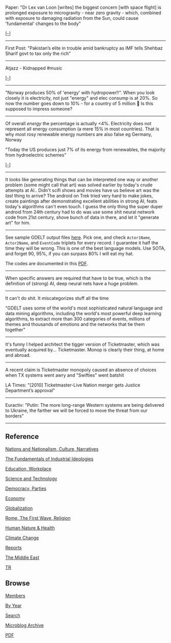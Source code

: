 
Paper: "Dr Lex van Loon [writes] the biggest concern [with space flight]
is prolonged exposure to microgravity - near zero gravity -
which, combined with exposure to damaging radiation from the Sun,
could cause 'fundamental' changes to the body"

[[-]](https://www.anu.edu.au/news/all-news/mars-model-provides-method-for-landing-humans-on-red-planet)

---

First Post: "Pakistan’s elite in trouble amid bankruptcy as IMF tells
Shehbaz Sharif govt to tax only the rich"

---

Atjazz - Kidnapped \#music

[[-]](https://youtu.be/vlz_hjdL7rE)

---

"Norway produces 50% of 'energy' with hydropower!!". When you look
closely it is electricity, not just "energy" and elec consump is at
20%. So now the number goes down to 10% - for a country of 5 million 🤨
Is this supposed to impress someone?

---

Of overall *energy* the percentage is actually <4%. Electricity does
not represent all energy consumption (a mere 15% in most
countries). That is why most rosy renewable energy numbers are also
false eg Germany, Norway

"Today the US produces just 7% of its energy from renewables, the
majority from hydroelectric schemes"

[[-]](2022/01/energstats.html#usenergy)

---

It looks like generating things that can be interpreted one way or
another problem (some might call that art) was solved earlier by today's
crude attempts at AI.. Didn't scifi shows and movies have us believe
art was the *last* thing to arrive? The android on Trek tried very
hard to make jokes, create paintings after demonstrating excellent
abilities in strong AI, feats today's algorithms can't even touch. I
guess the only thing the super duper android from 24th century had to
do was use some shit neural network code from 21st century, shove
bunch of data in there, and let it "generate art" for him.

---

See sample GDELT output files [here](http://data.gdeltproject.org/events).
Pick one, and check `Actor1Name`, `Actor2Name`, and `EventCode`
triplets for every record. I guarantee it half the time they will be
wrong. This is one of the best language models. Use SOTA, and forget
90, 95%, if you can surpass 80% I will eat my hat. 

The codes are documented in this [PDF](http://data.gdeltproject.org/documentation/CAMEO.Manual.1.1b3.pdf).

---

When specific answers are required that have to be true, which is the definition
of (strong) AI, deep neural nets have a huge problem. 

---

It can't do shit. It miscategorizes stuff all the time

"GDELT uses some of the world's most sophisticated natural language
and data mining algorithms, including the world's most powerful deep
learning algorithms, to extract more than 300 categories of events,
millions of themes and thousands of emotions and the networks that tie
them together"

---

It's funny I helped architect the tigger version of Ticketmaster,
which was eventually acquired by... Ticketmaster. Monop is clearly
their thing, at home and abroad.

---

A recent claim is Ticketmaster monopoly caused an absence of choices
when TX systems went awry and "Swifties" went batshit 

LA Times: "[2010] Ticketmaster-Live Nation merger gets Justice
Department’s approval"

---

Euractiv: "Putin: The more long-range Western systems are being
delivered to Ukraine, the farther we will be forced to move the threat
from our borders"

---

## Reference

[Nations and Nationalism, Culture, Narratives](0119/2013/02/nations-and-nationalism.html)

[The Fundamentals of Industrial Ideologies](0119/2011/04/fundamentals-of-industrial-ideologies.html)

[Education, Workplace](0119/2017/09/education-workplace.html)

[Science and Technology](0119/2018/09/science-technology.html)

[Democracy, Parties](0119/2016/11/democracy.html)

[Economy](2021/01/economy.html)

[Globalization](0119/2018/09/globalization.html)

[Rome, The First Wave, Religion](0119/2017/12/rome.html)

[Human Nature & Health](2020/07/human-nature.html)

[Climate Change](2022/01/climate.html)

[Reports](2021/01/reports.html)

[The Middle East](0119/2019/07/middleeast.html)

[TR](../tr)

## Browse

[Members](2022/08/members.html)

[By Year](years.html)

[Search](search.html)

[Microblog Archive](mbl/index.html)

[PDF](https://drive.google.com/uc?export=view&id=1FSi-1MnqXVq_PVTEXzzflwN8-7h92N_R)

